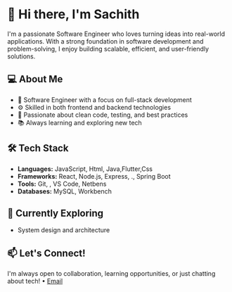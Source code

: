 # 👋 Hi there, I'm Sachith

I'm a passionate Software Engineer who loves turning ideas into real-world applications. With a strong foundation in software development and problem-solving, I enjoy building scalable, efficient, and user-friendly solutions.

## 💻 About Me
- 🧠 Software Engineer with a focus on full-stack development
- ⚙️ Skilled in both frontend and backend technologies
- 🧪 Passionate about clean code, testing, and best practices
- 📚 Always learning and exploring new tech

## 🛠️ Tech Stack
- **Languages:** JavaScript, Html, Java,Flutter,Css 
- **Frameworks:** React, Node.js, Express, ., Spring Boot
- **Tools:** Git, , VS Code, Netbens 
- **Databases:** MySQL, Workbench 

## 🌱 Currently Exploring
- System design and architecture

## 📫 Let's Connect!
I'm always open to collaboration, learning opportunities, or just chatting about tech!
 • [Email](mailto:rmpb107@gmail.com)



<!---
SachithMa/SachithMa is a ✨ special ✨ repository because its `README.md` (this file) appears on your GitHub profile.
You can click the Preview link to take a look at your changes.
--->
